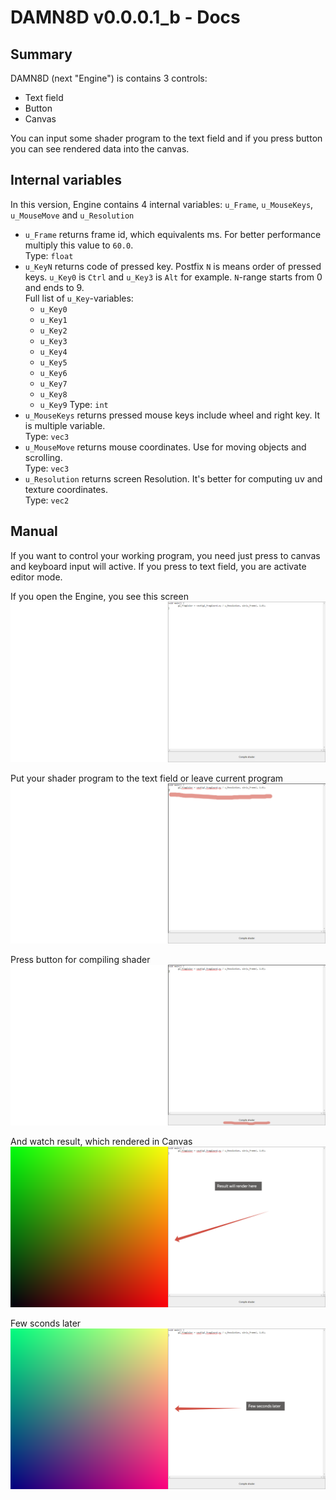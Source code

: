 # DAMN8D v0.0.0.1_b - Docs

## Summary

DAMN8D (next "Engine") is contains 3 controls:

* Text field
* Button
* Canvas

You can input some shader program to the text field and if you press button you can see rendered data into the canvas.

## Internal variables

In this version, Engine contains 4 internal variables: `u_Frame`, `u_MouseKeys`, `u_MouseMove` and `u_Resolution`

* `u_Frame` returns frame id, which equivalents ms. For better performance multiply this value to `60.0`.\
  Type: `float`
* `u_KeyN` returns code of pressed key. Postfix `N` is means order of pressed keys. `u_Key0` is `Ctrl` and `u_Key3` is `Alt` for example. `N`-range starts from 0 and ends to 9.\
  Full list of `u_Key`-variables:
  + `u_Key0`
  + `u_Key1`
  + `u_Key2`
  + `u_Key3`
  + `u_Key4`
  + `u_Key5`
  + `u_Key6`
  + `u_Key7`
  + `u_Key8`
  + `u_Key9`
  Type: `int`
* `u_MouseKeys` returns pressed mouse keys include wheel and right key. It is multiple variable.\
  Type: `vec3`
* `u_MouseMove` returns mouse coordinates. Use for moving objects and scrolling.\
  Type: `vec3`
* `u_Resolution` returns screen Resolution. It's better for computing uv and texture coordinates.\
  Type: `vec2`

## Manual

If you want to control your working program, you need just press to canvas and keyboard input will active. If you press to text field, you are activate editor mode.

If you open the Engine, you see this screen
![Initial screen](../v0.0.0.0/initial_screen.png)

Put your shader program to the text field or leave current program
![Shader program in text field](../v0.0.0.0/shader_program_in_text_field.png)

Press button for compiling shader
![Compile shader here](../v0.0.0.0/compile_shader_here.png)

And watch result, which rendered in Canvas
![And watch result here](../v0.0.0.0/and_watch_result_here.png)

Few sconds later
![Few seconds later](../v0.0.0.0/few_seconds_later.png)
